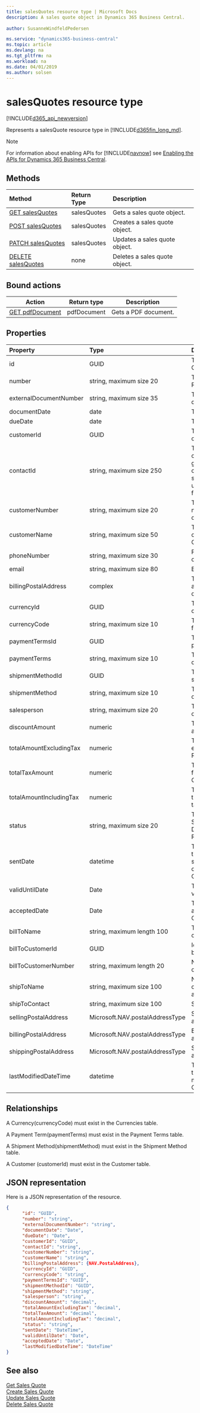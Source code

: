 ```yaml
---
title: salesQuotes resource type | Microsoft Docs
description: A sales quote object in Dynamics 365 Business Central.
 
author: SusanneWindfeldPedersen

ms.service: "dynamics365-business-central"
ms.topic: article
ms.devlang: na
ms.tgt_pltfrm: na
ms.workload: na
ms.date: 04/01/2019
ms.author: solsen
---
```


# salesQuotes resource type

[!INCLUDE[d365_api_newversion](../../includes/d365_api_newversion.md)]

Represents a salesQuote resource type in [!INCLUDE[d365fin_long_md](../../includes/d365fin_long_md.md)].

> [!NOTE]  
> For information about enabling APIs for [!INCLUDE[navnow](../../includes/navnow_md.md)] see [Enabling the APIs for Dynamics 365 Business Central](../enabling-apis-for-dynamics-nav.md).

## Methods

| Method       | Return Type  |Description|
|:---------------|:--------|:----------|
|[GET salesQuotes](../api/dynamics_salesquote_get.md)|salesQuotes|Gets a sales quote object.|
|[POST salesQuotes](../api/dynamics_create_salesquote.md)|salesQuotes|Creates a sales quote object.|
|[PATCH salesQuotes](../api/dynamics_salesquote_update.md)|salesQuotes|Updates a sales quote object.|
|[DELETE salesQuotes](../api/dynamics_salesquote_delete.md)|none|Deletes a sales quote object.|

## Bound actions

|Action          |Return type   |Description         |
|----------------|--------------|--------------------|
|[GET pdfDocument](../api/dynamics_salesquote_pdfdocument.md)|pdfDocument|Gets a PDF document.|


## Properties

| Property     | Type   |Description|
|:---------------|:--------|:----------|
|id|GUID|The quote ID. Read-Only.|
|number|string, maximum size 20|The quote number. Read-Only.|
|externalDocumentNumber|string, maximum size 35|The external document number.|
|documentDate|date|The quote date|
|dueDate|date|The quote due date|
|customerId|GUID|The id of the quote customer.|
|contactId|string, maximum size 250|The exchange contact id for the given customer. If a customer id is not specified, we will use the contact id to find it.|
|customerNumber|string, maximum size 20|The customer number for the quote.|
|customerName|string, maximum size 50|The full name of the customer. Read-Only.|
|phoneNumber | string, maximum size 30|  Phone number for customer|
|email |string, maximum size 80 | Email for customer|
|billingPostalAddress|complex|The billing postal address for the quote.|  
|currencyId|GUID|The id of the quote currency.|
|currencyCode|string, maximum size 10|The currency code for the quote.|
|paymentTermsId|GUID|The id of the quote payment term.|
|paymentTerms|string, maximum size 10|The payment terms of the quote.|
|shipmentMethodId|GUID|The id of the quote shipment method.|
|shipmentMethod|string, maximum size 10|The payment terms of the quote.|
|salesperson|string, maximum size 20|The salesperson code for the quote.|
|discountAmount|numeric|The quote discount amount|
|totalAmountExcludingTax|numeric|The total amount excluding tax. Read-Only.|
|totalTaxAmount|numeric|The total tax amount for the quote. Read-Only.|
|totalAmountIncludingTax|numeric|The total amount for the quote, including tax. Read-Only.|
|status|string, maximum size 20|The quote status. Status can be: Draft,Sent,Accepted. Read-Only.|
|sentDate|datetime|The the date and time the quote was sent our to the customer. Read-Only.|
|validUntilDate|Date|The date a quote is valid until.|
|acceptedDate|Date|The date a quote is accepted. Read-Only.|
|billToName             |string, maximum length 100   |The name of the customer to bill.|
|billToCustomerId       |GUID   |Id of the customer to bill|
|billToCustomerNumber   |string, maximum length 20   |Number of the customer to bill.|
|shipToName   |string, maximum size 100   |Name of the customer in ship to address.|
|shipToContact   |string, maximum size 100   |Ship to contact|
|sellingPostalAddress|Microsoft.NAV.postalAddressType| Selling postal address|
|billingPostalAddress|Microsoft.NAV.postalAddressType| Billing postal address|
|shippingPostalAddress|Microsoft.NAV.postalAddressType| Shipping postal adress|
|lastModifiedDateTime|datetime|The last datetime the sales quote was modified. Read-Only.|


## Relationships
A Currency(currencyCode) must exist in the Currencies table.

A Payment Term(paymentTerms) must exist in the Payment Terms table.

A Shipment Method(shipmentMethod) must exist in the Shipment Method table.

A Customer (customerId) must exist in the Customer table.

## JSON representation

Here is a JSON representation of the resource.


```json
{
      "id": "GUID",
      "number": "string",
      "externalDocumentNumber": "string",
      "documentDate": "Date",
      "dueDate": "Date",
      "customerId": "GUID",
      "contactId": "string",
      "customerNumber": "string",
      "customerName": "string",
      "billingPostalAddress": {NAV.PostalAddress},
      "currencyId": "GUID",
      "currencyCode": "string",
      "paymentTermsId": "GUID",
      "shipmentMethodId": "GUID",
      "shipmentMethod": "string",
      "salesperson": "string",
      "discountAmount": "decimal",
      "totalAmountExcludingTax": "decimal",
      "totalTaxAmount": "decimal",
      "totalAmountIncludingTax": "decimal",
      "status": "string",
      "sentDate": "DateTime",
      "validUntilDate": "Date",
      "acceptedDate": "Date",
      "lastModifiedDateTime": "DateTime"
}
```
## See also

[Get Sales Quote](../api/dynamics_salesquote_get.md)  
[Create Sales Quote](../api/dynamics_create_salesquote.md)  
[Update Sales Quote](../api/dynamics_salesquote_update.md)  
[Delete Sales Quote](../api/dynamics_salesquote_delete.md)  